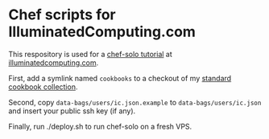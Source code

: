 # Chef scripts for IlluminatedComputing.com

This respository is used for a [chef-solo tutorial](http://illuminatedcomputing.com/posts/2012/02/simple-chef-solo-tutorial/) at [illuminatedcomputing.com](http://illuminatedcomputing.com/).

First, add a symlink named `cookbooks` to a checkout of my [standard cookbook collection](https://github.com/pjungwir/cookbooks).

Second, copy `data-bags/users/ic.json.example` to `data-bags/users/ic.json` and insert your public ssh key (if any).

Finally, run ./deploy.sh to run chef-solo on a fresh VPS.


